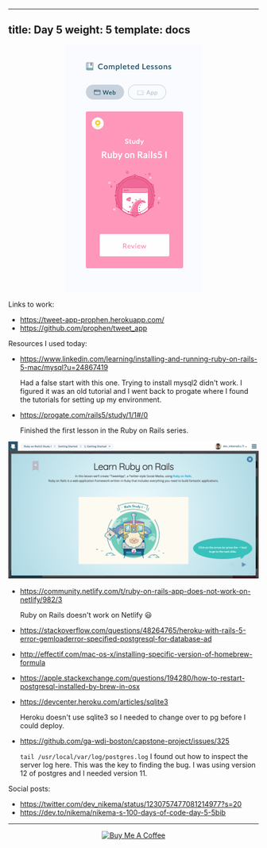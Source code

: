 ---
title: Day 5 
weight: 5
template: docs
-- 

<div align='center'>

![Ruby on Rails lesson completed](../../../../static/images/progate.png)

</div>
Links to work:

- https://tweet-app-prophen.herokuapp.com/
- https://github.com/prophen/tweet_app

Resources I used today:
- https://www.linkedin.com/learning/installing-and-running-ruby-on-rails-5-mac/mysql?u=24867419

   Had a false start with this one. Trying to install mysql2 didn't work. I figured it was an old tutorial and I went back to progate where I found the tutorials for setting up my environment.

- https://progate.com/rails5/study/1/1#/0
   
   Finished the first lesson in the Ruby on Rails series.

![First slide of Ruby on Rails lesson](../../../../static/images/ruby-on-rails-1.png)

- https://community.netlify.com/t/ruby-on-rails-app-does-not-work-on-netlify/982/3 

   Ruby on Rails doesn't work on Netlify 😃
- https://stackoverflow.com/questions/48264765/heroku-with-rails-5-error-gemloaderror-specified-postgresql-for-database-ad
- http://effectif.com/mac-os-x/installing-specific-version-of-homebrew-formula
- https://apple.stackexchange.com/questions/194280/how-to-restart-postgresql-installed-by-brew-in-osx
- https://devcenter.heroku.com/articles/sqlite3 

   Heroku doesn't use sqlite3 so I needed to change over to pg before I could deploy.
- https://github.com/ga-wdi-boston/capstone-project/issues/325 

   `tail /usr/local/var/log/postgres.log`
   I found out how to inspect the server log here. This was the key to finding the bug. I was using version 12 of postgres and I needed version 11.

Social posts:
- https://twitter.com/dev_nikema/status/1230757477081214977?s=20
- https://dev.to/nikema/nikema-s-100-days-of-code-day-5-5bib

****

<p align="center"> <a href="https://www.buymeacoffee.com/nikema" target="_blank"><img src="https://cdn.buymeacoffee.com/buttons/default-orange.png" alt="Buy Me A Coffee" width="150px"></a></center></p>
